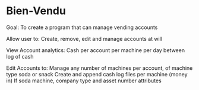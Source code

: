 # Bien-Vendu

Goal:
To create a program that can manage vending accounts

Allow user to:
Create, remove, edit and manage accounts at will

View Account analytics:
Cash per account per machine per day between log of cash

Edit Accounts to:
Manage any number of machines per account, of machine type soda or snack
Create and append cash log files per machine (money in)
If soda machine, company type and asset number attributes

